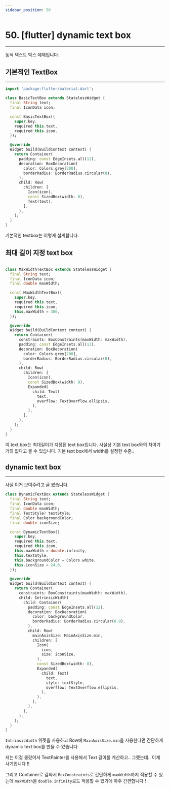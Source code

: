 ```yaml
---
sidebar_position: 50
---
```


# 50. [flutter] dynamic text box
---

동적 텍스트 박스 예제입니다.

## 기본적인 TextBox
---

```dart
import 'package:flutter/material.dart';

class BasicTextBox extends StatelessWidget {
  final String text;
  final IconData icon;

  const BasicTextBox({
    super.key,
    required this.text,
    required this.icon,
  });

  @override
  Widget build(BuildContext context) {
    return Container(
      padding: const EdgeInsets.all(12),
      decoration: BoxDecoration(
        color: Colors.grey[200],
        borderRadius: BorderRadius.circular(8),
      ),
      child: Row(
        children: [
          Icon(icon),
          const SizedBox(width: 8),
          Text(text),
        ],
      ),
    );
  }
}
```

기본적인 textbox는 이렇게 설계합니다.

## 최대 길이 지정 text box

```dart

class MaxWidthTextBox extends StatelessWidget {
  final String text;
  final IconData icon;
  final double maxWidth;

  const MaxWidthTextBox({
    super.key,
    required this.text,
    required this.icon,
    this.maxWidth = 300,
  });

  @override
  Widget build(BuildContext context) {
    return Container(
      constraints: BoxConstraints(maxWidth: maxWidth),
      padding: const EdgeInsets.all(12),
      decoration: BoxDecoration(
        color: Colors.grey[200],
        borderRadius: BorderRadius.circular(8),
      ),
      child: Row(
        children: [
          Icon(icon),
          const SizedBox(width: 8),
          Expanded(
            child: Text(
              text,
              overflow: TextOverflow.ellipsis,
            ),
          ),
        ],
      ),
    );
  }
}

```

이 text box는 최대길이가 지정된 text box입니다. 사실상 기본 text box와의 차이가 거의 없다고 볼 수 있습니다. 기본 text box에서 width를 설정한 수준..

## dynamic text box
---

사실 이거 보여주려고 글 썼습니다.

```dart
class DynamicTextBox extends StatelessWidget {
  final String text;
  final IconData icon;
  final double maxWidth;
  final TextStyle? textStyle;
  final Color backgroundColor;
  final double iconSize;

  const DynamicTextBox({
    super.key,
    required this.text,
    required this.icon,
    this.maxWidth = double.infinity,
    this.textStyle,
    this.backgroundColor = Colors.white,
    this.iconSize = 24.0,
  });

  @override
  Widget build(BuildContext context) {
    return Container(
      constraints: BoxConstraints(maxWidth: maxWidth),
      child: IntrinsicWidth(
        child: Container(
          padding: const EdgeInsets.all(12),
          decoration: BoxDecoration(
            color: backgroundColor,
            borderRadius: BorderRadius.circular(8.0),
          ),
          child: Row(
            mainAxisSize: MainAxisSize.min,
            children: [
              Icon(
                icon,
                size: iconSize,
              ),
              const SizedBox(width: 8),
              Expanded(
                child: Text(
                  text,
                  style: textStyle,
                  overflow: TextOverflow.ellipsis,
                ),
              ),
            ],
          ),
        ),
      ),
    );
  }
}

```

`IntrinsicWidth` 위젯을 사용하고 Row에 `MainAxisSize.min`을 사용한다면 간단하게 dynamic text box를 만들 수 있습니다.

저는 이걸 몰랐어서 TextPainter를 사용해서 Text 길이를 계산하고.. 그랬는데.. 이게 사기입니다 !!

그리고 Container로 감싸서 `BoxConstraints`로 간단하게 `maxWidth`까지 적용할 수 있는데 `maxWidth`을 `double.infinity`로도 적용할 수 있기에 아주 간편합니다 !

